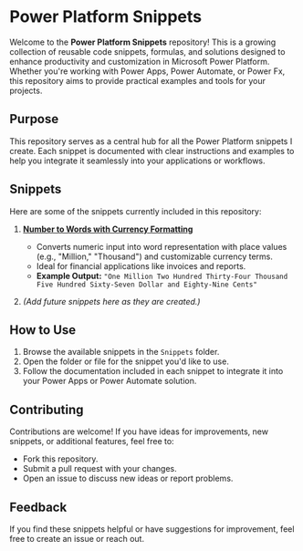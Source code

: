 # Power Platform Snippets

Welcome to the **Power Platform Snippets** repository! This is a growing collection of reusable code snippets, formulas, and solutions designed to enhance productivity and customization in Microsoft Power Platform. Whether you're working with Power Apps, Power Automate, or Power Fx, this repository aims to provide practical examples and tools for your projects.

## Purpose
This repository serves as a central hub for all the Power Platform snippets I create. Each snippet is documented with clear instructions and examples to help you integrate it seamlessly into your applications or workflows.

## Snippets
Here are some of the snippets currently included in this repository:

1. **[Number to Words with Currency Formatting](https://github.com/charv3n/power-platform-snippets/blob/main/Number-to-Words%20Converter%20for%20Power%20Apps/readme.md)**
   - Converts numeric input into word representation with place values (e.g., "Million," "Thousand") and customizable currency terms.
   - Ideal for financial applications like invoices and reports.
   - **Example Output:** `"One Million Two Hundred Thirty-Four Thousand Five Hundred Sixty-Seven Dollar and Eighty-Nine Cents"`

2. _(Add future snippets here as they are created.)_

## How to Use
1. Browse the available snippets in the `Snippets` folder.
2. Open the folder or file for the snippet you'd like to use.
3. Follow the documentation included in each snippet to integrate it into your Power Apps or Power Automate solution.

## Contributing
Contributions are welcome! If you have ideas for improvements, new snippets, or additional features, feel free to:
- Fork this repository.
- Submit a pull request with your changes.
- Open an issue to discuss new ideas or report problems.


## Feedback
If you find these snippets helpful or have suggestions for improvement, feel free to create an issue or reach out.

